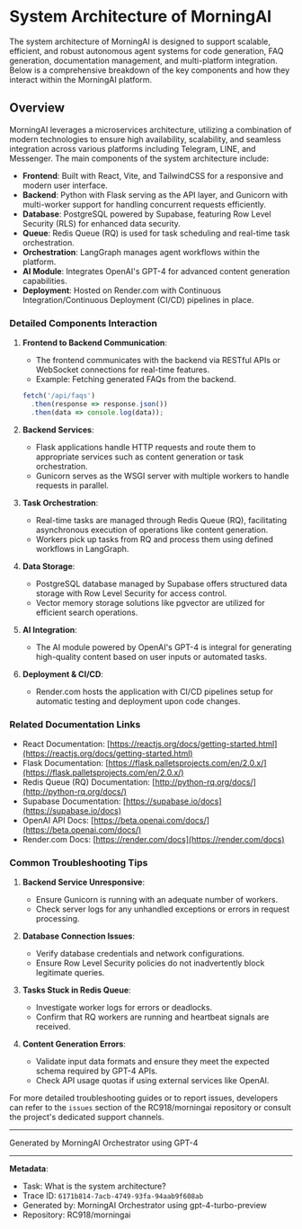 # System Architecture of MorningAI

The system architecture of MorningAI is designed to support scalable, efficient, and robust autonomous agent systems for code generation, FAQ generation, documentation management, and multi-platform integration. Below is a comprehensive breakdown of the key components and how they interact within the MorningAI platform.

## Overview

MorningAI leverages a microservices architecture, utilizing a combination of modern technologies to ensure high availability, scalability, and seamless integration across various platforms including Telegram, LINE, and Messenger. The main components of the system architecture include:

- **Frontend**: Built with React, Vite, and TailwindCSS for a responsive and modern user interface.
- **Backend**: Python with Flask serving as the API layer, and Gunicorn with multi-worker support for handling concurrent requests efficiently.
- **Database**: PostgreSQL powered by Supabase, featuring Row Level Security (RLS) for enhanced data security.
- **Queue**: Redis Queue (RQ) is used for task scheduling and real-time task orchestration.
- **Orchestration**: LangGraph manages agent workflows within the platform.
- **AI Module**: Integrates OpenAI's GPT-4 for advanced content generation capabilities.
- **Deployment**: Hosted on Render.com with Continuous Integration/Continuous Deployment (CI/CD) pipelines in place.

### Detailed Components Interaction

1. **Frontend to Backend Communication**:
   - The frontend communicates with the backend via RESTful APIs or WebSocket connections for real-time features.
   - Example: Fetching generated FAQs from the backend.
   ```javascript
   fetch('/api/faqs')
     .then(response => response.json())
     .then(data => console.log(data));
   ```

2. **Backend Services**:
   - Flask applications handle HTTP requests and route them to appropriate services such as content generation or task orchestration.
   - Gunicorn serves as the WSGI server with multiple workers to handle requests in parallel.

3. **Task Orchestration**:
   - Real-time tasks are managed through Redis Queue (RQ), facilitating asynchronous execution of operations like content generation.
   - Workers pick up tasks from RQ and process them using defined workflows in LangGraph.

4. **Data Storage**:
   - PostgreSQL database managed by Supabase offers structured data storage with Row Level Security for access control.
   - Vector memory storage solutions like pgvector are utilized for efficient search operations.

5. **AI Integration**:
   - The AI module powered by OpenAI's GPT-4 is integral for generating high-quality content based on user inputs or automated tasks.

6. **Deployment & CI/CD**:
   - Render.com hosts the application with CI/CD pipelines setup for automatic testing and deployment upon code changes.

### Related Documentation Links

- React Documentation: [https://reactjs.org/docs/getting-started.html](https://reactjs.org/docs/getting-started.html)
- Flask Documentation: [https://flask.palletsprojects.com/en/2.0.x/](https://flask.palletsprojects.com/en/2.0.x/)
- Redis Queue (RQ) Documentation: [http://python-rq.org/docs/](http://python-rq.org/docs/)
- Supabase Documentation: [https://supabase.io/docs](https://supabase.io/docs)
- OpenAI API Docs: [https://beta.openai.com/docs/](https://beta.openai.com/docs/)
- Render.com Docs: [https://render.com/docs](https://render.com/docs)

### Common Troubleshooting Tips

1. **Backend Service Unresponsive**:
    - Ensure Gunicorn is running with an adequate number of workers.
    - Check server logs for any unhandled exceptions or errors in request processing.

2. **Database Connection Issues**:
    - Verify database credentials and network configurations.
    - Ensure Row Level Security policies do not inadvertently block legitimate queries.

3. **Tasks Stuck in Redis Queue**:
    - Investigate worker logs for errors or deadlocks.
    - Confirm that RQ workers are running and heartbeat signals are received.

4. **Content Generation Errors**:
    - Validate input data formats and ensure they meet the expected schema required by GPT-4 APIs.
    - Check API usage quotas if using external services like OpenAI.

For more detailed troubleshooting guides or to report issues, developers can refer to the `issues` section of the RC918/morningai repository or consult the project's dedicated support channels.

---
Generated by MorningAI Orchestrator using GPT-4

---

**Metadata**:
- Task: What is the system architecture?
- Trace ID: `6171b814-7acb-4749-93fa-94aab9f608ab`
- Generated by: MorningAI Orchestrator using gpt-4-turbo-preview
- Repository: RC918/morningai
